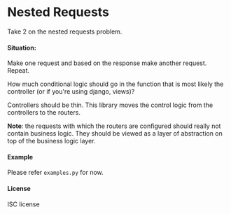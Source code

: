 Nested Requests
===============

Take 2 on the nested requests problem.

#### Situation:
Make one request and based on the response make another request. Repeat.

How much conditional logic should go in the function that is most likely the
controller (or if you're using django, views)?

Controllers should be thin. This library moves the control logic
from the controllers to the routers.


**Note**: the requests with which the routers are configured should really not
contain business logic. They should be viewed as a layer of abstraction on top
of the business logic layer.


#### Example

Please refer `examples.py` for now.


#### License
ISC license
